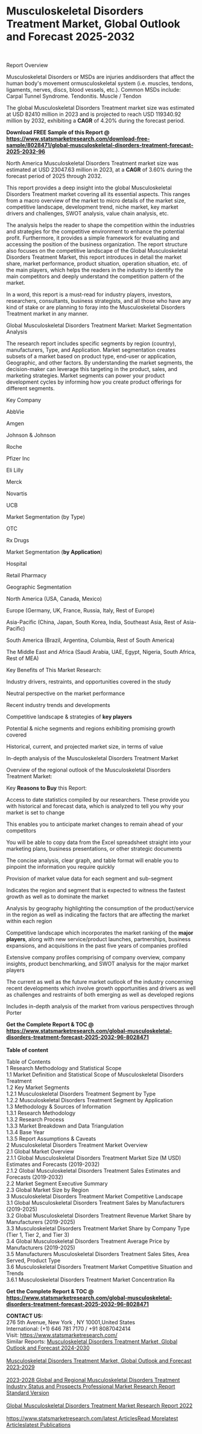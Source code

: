 <h1>Musculoskeletal Disorders Treatment Market, Global Outlook and Forecast 2025-2032</h1><br/><p>Report Overview</p><p>Musculoskeletal Disorders or MSDs are injuries anddisorders that affect the human body's movement ormusculoskeletal system (i.e. muscles, tendons, ligaments, nerves, discs, blood vessels, etc.). Common MSDs include: Carpal Tunnel Syndrome. Tendonitis. Muscle / Tendon</p><p>The global Musculoskeletal Disorders Treatment market size was estimated at USD 82410 million in 2023 and is projected to reach USD 119340.92 million by 2032, exhibiting a <strong>CAGR</strong> of 4.20% during the forecast period.</p><p><strong>Download FREE Sample of this Report @ <a href="https://www.statsmarketresearch.com/download-free-sample/8028471/global-musculoskeletal-disorders-treatment-forecast-2025-2032-96">https://www.statsmarketresearch.com/download-free-sample/8028471/global-musculoskeletal-disorders-treatment-forecast-2025-2032-96</a></strong></p><p>North America Musculoskeletal Disorders Treatment market size was estimated at USD 23047.63 million in 2023, at a <strong>CAGR</strong> of 3.60% during the forecast period of 2025 through 2032.</p><p>This report provides a deep insight into the global Musculoskeletal Disorders Treatment market covering all its essential aspects. This ranges from a macro overview of the market to micro details of the market size, competitive landscape, development trend, niche market, key market drivers and challenges, SWOT analysis, value chain analysis, etc.</p><p>The analysis helps the reader to shape the competition within the industries and strategies for the competitive environment to enhance the potential profit. Furthermore, it provides a simple framework for evaluating and accessing the position of the business organization. The report structure also focuses on the competitive landscape of the Global Musculoskeletal Disorders Treatment Market, this report introduces in detail the market share, market performance, product situation, operation situation, etc. of the main players, which helps the readers in the industry to identify the main competitors and deeply understand the competition pattern of the market.</p><p>In a word, this report is a must-read for industry players, investors, researchers, consultants, business strategists, and all those who have any kind of stake or are planning to foray into the Musculoskeletal Disorders Treatment market in any manner.</p><p>Global Musculoskeletal Disorders Treatment Market: Market Segmentation Analysis</p><p>The research report includes specific segments by region (country), manufacturers, Type, and Application. Market segmentation creates subsets of a market based on product type, end-user or application, Geographic, and other factors. By understanding the market segments, the decision-maker can leverage this targeting in the product, sales, and marketing strategies. Market segments can power your product development cycles by informing how you create product offerings for different segments.</p><p>Key Company</p><p>AbbVie</p><p>Amgen</p><p>Johnson & Johnson</p><p>Roche</p><p>Pfizer Inc</p><p>Eli Lilly</p><p>Merck</p><p>Novartis</p><p>UCB</p><p>Market Segmentation (by Type)</p><p>OTC</p><p>Rx Drugs</p><p>Market Segmentation (<strong>by Application</strong>)</p><p>Hospital</p><p>Retail Pharmacy</p><p>Geographic Segmentation</p><p>North America (USA, Canada, Mexico)</p><p>Europe (Germany, UK, France, Russia, Italy, Rest of Europe)</p><p>Asia-Pacific (China, Japan, South Korea, India, Southeast Asia, Rest of Asia-Pacific)</p><p>South America (Brazil, Argentina, Columbia, Rest of South America)</p><p>The Middle East and Africa (Saudi Arabia, UAE, Egypt, Nigeria, South Africa, Rest of MEA)</p><p>Key Benefits of This Market Research:</p><p>Industry drivers, restraints, and opportunities covered in the study</p><p>Neutral perspective on the market performance</p><p>Recent industry trends and developments</p><p>Competitive landscape & strategies of <strong>key players</strong></p><p>Potential & niche segments and regions exhibiting promising growth covered</p><p>Historical, current, and projected market size, in terms of value</p><p>In-depth analysis of the Musculoskeletal Disorders Treatment Market</p><p>Overview of the regional outlook of the Musculoskeletal Disorders Treatment Market:</p><p>Key <strong>Reasons to Buy</strong> this Report:</p><p>Access to date statistics compiled by our researchers. These provide you with historical and forecast data, which is analyzed to tell you why your market is set to change</p><p>This enables you to anticipate market changes to remain ahead of your competitors</p><p>You will be able to copy data from the Excel spreadsheet straight into your marketing plans, business presentations, or other strategic documents</p><p>The concise analysis, clear graph, and table format will enable you to pinpoint the information you require quickly</p><p>Provision of market value data for each segment and sub-segment</p><p>Indicates the region and segment that is expected to witness the fastest growth as well as to dominate the market</p><p>Analysis by geography highlighting the consumption of the product/service in the region as well as indicating the factors that are affecting the market within each region</p><p>Competitive landscape which incorporates the market ranking of the <strong>major players</strong>, along with new service/product launches, partnerships, business expansions, and acquisitions in the past five years of companies profiled</p><p>Extensive company profiles comprising of company overview, company insights, product benchmarking, and SWOT analysis for the major market players</p><p>The current as well as the future market outlook of the industry concerning recent developments which involve growth opportunities and drivers as well as challenges and restraints of both emerging as well as developed regions</p><p>Includes in-depth analysis of the market from various perspectives through Porter</p><div><b>Get the Complete Report & TOC @ <a href="https://www.statsmarketresearch.com/global-musculoskeletal-disorders-treatment-forecast-2025-2032-96-8028471">https://www.statsmarketresearch.com/global-musculoskeletal-disorders-treatment-forecast-2025-2032-96-8028471</a></b></div><br><b>Table of content</b><p>Table of Contents<br />1 Research Methodology and Statistical Scope<br />1.1 Market Definition and Statistical Scope of Musculoskeletal Disorders Treatment<br />1.2 Key Market Segments<br />1.2.1 Musculoskeletal Disorders Treatment Segment by Type<br />1.2.2 Musculoskeletal Disorders Treatment Segment by Application<br />1.3 Methodology & Sources of Information<br />1.3.1 Research Methodology<br />1.3.2 Research Process<br />1.3.3 Market Breakdown and Data Triangulation<br />1.3.4 Base Year<br />1.3.5 Report Assumptions & Caveats<br />2 Musculoskeletal Disorders Treatment Market Overview<br />2.1 Global Market Overview<br />2.1.1 Global Musculoskeletal Disorders Treatment Market Size (M USD) Estimates and Forecasts (2019-2032)<br />2.1.2 Global Musculoskeletal Disorders Treatment Sales Estimates and Forecasts (2019-2032)<br />2.2 Market Segment Executive Summary<br />2.3 Global Market Size by Region<br />3 Musculoskeletal Disorders Treatment Market Competitive Landscape<br />3.1 Global Musculoskeletal Disorders Treatment Sales by Manufacturers (2019-2025)<br />3.2 Global Musculoskeletal Disorders Treatment Revenue Market Share by Manufacturers (2019-2025)<br />3.3 Musculoskeletal Disorders Treatment Market Share by Company Type (Tier 1, Tier 2, and Tier 3)<br />3.4 Global Musculoskeletal Disorders Treatment Average Price by Manufacturers (2019-2025)<br />3.5 Manufacturers Musculoskeletal Disorders Treatment Sales Sites, Area Served, Product Type<br />3.6 Musculoskeletal Disorders Treatment Market Competitive Situation and Trends<br />3.6.1 Musculoskeletal Disorders Treatment Market Concentration Ra<br><div><b>Get the Complete Report & TOC @ <a href="https://www.statsmarketresearch.com/global-musculoskeletal-disorders-treatment-forecast-2025-2032-96-8028471">https://www.statsmarketresearch.com/global-musculoskeletal-disorders-treatment-forecast-2025-2032-96-8028471</a></b></div></p> <b>CONTACT US:</b><br>276 5th Avenue, New York , NY 10001,United States<br>International: (+1) 646 781 7170 / +91 8087042414<br>Visit: <a href="https://www.statsmarketresearch.com/">https://www.statsmarketresearch.com/</a><br>Similar Reports: <a href="https://www.statsmarketresearch.com/global-musculoskeletal-disorders-treatment-forecast-2025-2032-96-8028471">Musculoskeletal Disorders Treatment Market, Global Outlook and Forecast 2024-2030</a><br/><br/><a href="https://www.statsmarketresearch.com/global-musculoskeletal-disorders-treatment-forecast-2025-2032-96-8028471">Musculoskeletal Disorders Treatment Market, Global Outlook and Forecast 2023-2029</a><br/><br/><a href="https://www.statsmarketresearch.com/global-musculoskeletal-disorders-treatment-forecast-2025-2032-96-8028471">2023-2028 Global and Regional Musculoskeletal Disorders Treatment Industry Status and Prospects Professional Market Research Report Standard Version</a><br/><br/><a href="https://www.statsmarketresearch.com/global-musculoskeletal-disorders-treatment-forecast-2025-2032-96-8028471">Global Musculoskeletal Disorders Treatment Market Research Report 2022</a><br/><br/><a href="https://gyeongbokgung.com">https://www.statsmarketresearch.com/</a><a href="https://hallyeomaritime.com">latest Articles</a><a href="https://jingwansa.com">Read More</a><a href=https://nguoiviet.jp/">latest Articles</a><a href="https://www.intelmarketresearch.com/">latest Publications</a>